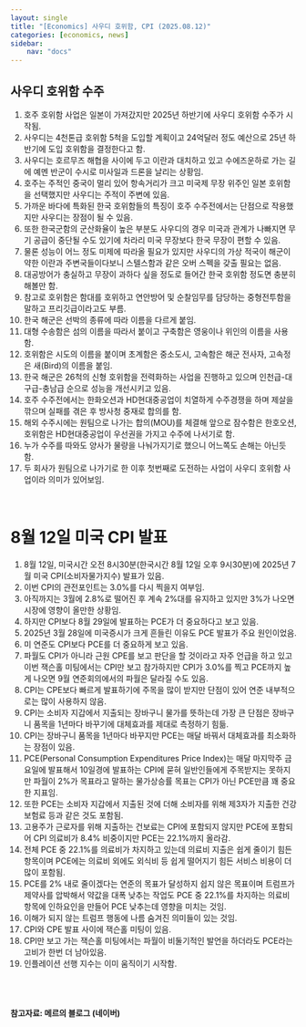 ```yaml
---
layout: single
title: "[Economics] 사우디 호위함, CPI (2025.08.12)"
categories: [economics, news]
sidebar:
    nav: "docs"
---
```


## 사우디 호위함 수주
1. 호주 호위함 사업은 일본이 가져갔지만 2025년 하반기에 사우디 호위함 수주가 시작됨.
1. 사우디는 4천톤급 호위함 5척을 도입할 계획이고 24억달러 정도 예산으로 25년 하반기에 도입 호위함을 결정한다고 함.
1. 사우디는 호르무즈 해협을 사이에 두고 이란과 대치하고 있고 수에즈운하로 가는 길에 예멘 반군이 수시로 미사일과 드론을 날리는 상황임.
1. 호주는 주적인 중국이 멀리 있어 항속거리가 크고 미국제 무장 위주인 일본 호위함을 선택했지만 사우디는 주적이 주변에 있음.
1. 가까운 바다에 특화된 한국 호위함들의 특징이 호주 수주전에서는 단점으로 작용했지만 사우디는 장점이 될 수 있음.
1. 또한 한국군함의 군산화율이 높은 부분도 사우디의 경우 미국과 관계가 나빠지면 무기 공급이 중단될 수도 있기에 차라리 미국 무장보다 한국 무장이 편할 수 있음.
1. 물론 성능이 어느 정도 미제에 따라올 필요가 있지만 사우디의 가상 적국이 해군이 약한 이란과 주변국들이다보니 스텔스함과 같은 오버 스펙을 갖출 필요는 없음.
1. 대공방어가 충실하고 무장이 과하다 싶을 정도로 들어간 한국 호위함 정도면 충분히 해볼만 함.
1. 참고로 호위함은 함대를 호위하고 연안방어 및 순찰임무를 담당하는 중형전투함을 말하고 프리깃급이라고도 부름.
1. 한국 해군은 선박의 종류에 따라 이름을 다르게 붙임.
1. 대형 수송함은 섬의 이름을 따라서 붙이고 구축함은 영웅이나 위인의 이름을 사용함.
1. 호위함은 시도의 이름을 붙이며 초계함은 중소도시, 고속함은 해군 전사자, 고속정은 새(Bird)의 이름을 붙임.
1. 한국 해군은 26척의 신형 호위함을 전력화하는 사업을 진행하고 있으며 인천급-대구급-충남급 순으로 성능을 개선시키고 있음.
1. 호주 수주전에서는 한화오션과 HD현대중공업이 치열하게 수주경쟁을 하며 제살을 깎으며 실패를 겪은 후 방사청 중재로 합의를 함.
1. 해외 수주시에는 원팀으로 나가는 합의(MOU)를 체결해 앞으로 잠수함은 한호오션, 호위함은 HD현대중공업이 우선권을 가지고 수주에 나서기로 함.
1. 누가 수주를 따와도 양사가 물량을 나눠가지기로 했으니 어느쪽도 손해는 아닌듯 함.
1. 두 회사가 원팀으로 나가기로 한 이후 첫번째로 도전하는 사업이 사우디 호위함 사업이라 의미가 있어보임.

<br/>

# 8월 12일 미국 CPI 발표
1. 8월 12일, 미국시간 오전 8시30분(한국시간 8월 12일 오후 9시30분)에 2025년 7월 미국 CPI(소비자물가지수) 발표가 있음.
1. 이번 CPI의 관전포인트는 3.0%를 다시 찍을지 여부임.
1. 아직까지는 3월에 2.8%로 떨어진 후 계속 2%대를 유지하고 있지만 3%가 나오면 시장에 영향이 올만한 상황임.
1. 하지만 CPI보다 8월 29일에 발표하는 PCE가 더 중요하다고 보고 있음.
1. 2025년 3월 28일에 미국증시가 크게 흔들린 이유도 PCE 발표가 주요 원인이었음.
1. 미 연준도 CPI보다 PCE를 더 중요하게 보고 있음.
1. 파월도 CPI가 아니라 근원 CPE를 보고 판단을 할 것이라고 자주 언급을 하고 있고 이번 잭슨홀 미팅에서는 CPI만 보고 참가하지만 CPI가 3.0%를 찍고 PCE까지 높게 나오면 9월 연준회의에서의 파월은 달라질 수도 있음.
1. CPI는 CPE보다 빠르게 발표하기에 주목을 많이 받지만 단점이 있어 연준 내부적으로는 많이 사용하지 않음.
1. CPI는 소비자 지갑에서 지출되는 장바구니 물가를 뜻하는데 가장 큰 단점은 장바구니 품목을 1년마다 바꾸기에 대체효과를 제대로 측정하기 힘듦.
1. CPI는 장바구니 품목을 1년마다 바꾸지만 PCE는 매달 바꿔서 대체효과를 최소화하는 장점이 있음.
1. PCE(Personal Consumption Expenditures Price Index)는 매달 마지막주 금요일에 발표해서 10일경에 발표하는 CPI에 묻혀 일반인들에게 주목받지는 못하지만 파월이 2%가 목표라고 말하는 물가상승률 목표는 CPI가 아닌 PCE만큼 꽤 중요한 지표임.
1. 또한 PCE는 소비자 지갑에서 지출된 것에 더해 소비자를 위해 제3자가 지출한 건강보험료 등과 같은 것도 포함됨.
1. 고용주가 근로자를 위해 지출하는 건보료는 CPI에 포함되지 않지만 PCE에 포함되어 CPI 의료비가 8.4% 비중이지만 PCE는 22.1%까지 올라감.
1. 전체 PCE 중 22.1%를 의료비가 차지하고 있는데 의료비 지출은 쉽게 줄이기 힘든 항목이며 PCE에는 의료비 외에도 외식비 등 쉽게 떨어지기 힘든 서비스 비용이 더 많이 포함됨.
1. PCE를 2% 내로 줄이겠다는 연준의 목표가 달성하지 쉽지 않은 목표이며 트럼프가 제약사를 압박해서 약값을 대폭 낮추는 작업도 PCE 중 22.1%를 차지하는 의료비 항목에 인하요인을 만들어 PCE 낮추는데 영향을 미치는 것임.
1. 이해가 되지 않는 트럼프 행동에 나름 숨겨진 의미들이 있는 것임.
1. CPI와 CPE 발표 사이에 잭슨홀 미팅이 있음.
1. CPI만 보고 가는 잭슨홀 미팅에서는 파월이 비둘기적인 발언을 하더라도 PCE라는 고비가 한번 더 남아있음.
1. 인플레이션 선행 지수는 이미 움직이기 시작함.




<br/>
<br/>

#### 참고자료: 메르의 블로그 (네이버)